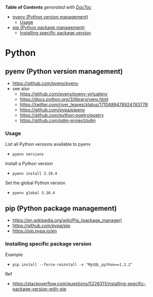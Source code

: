 <!-- START doctoc generated TOC please keep comment here to allow auto update -->
<!-- DON'T EDIT THIS SECTION, INSTEAD RE-RUN doctoc TO UPDATE -->
**Table of Contents**  *generated with [DocToc](https://github.com/thlorenz/doctoc)*

- [pyenv (Python version management)](#pyenv-python-version-management)
  - [Usage](#usage)
- [pip (Python package management)](#pip-python-package-management)
  - [Installing specific package version](#installing-specific-package-version)

<!-- END doctoc generated TOC please keep comment here to allow auto update -->

# Python
## pyenv (Python version management)
- https://github.com/pyenv/pyenv
- see also
  - https://github.com/pyenv/pyenv-virtualenv
  - https://docs.python.org/3/library/venv.html
  - https://twitter.com/river_leaves/status/1710489478924783778
  - https://github.com/pypa/pipenv
  - https://github.com/python-poetry/poetry
  - https://github.com/pdm-project/pdm

### Usage
List all Python versions available to pyenv
- `pyenv versions`

Install a Python version
- `pyenv install 3.10.4`

Set the global Python version
- `pyenv global 3.10.4`


## pip (Python package management)
- https://en.wikipedia.org/wiki/Pip_(package_manager)
- https://github.com/pypa/pip
- https://pip.pypa.io/en

### Installing specific package version
Example
- `pip install --force-reinstall -v "MySQL_python==1.2.2"`

Ref
- https://stackoverflow.com/questions/5226311/installing-specific-package-version-with-pip

